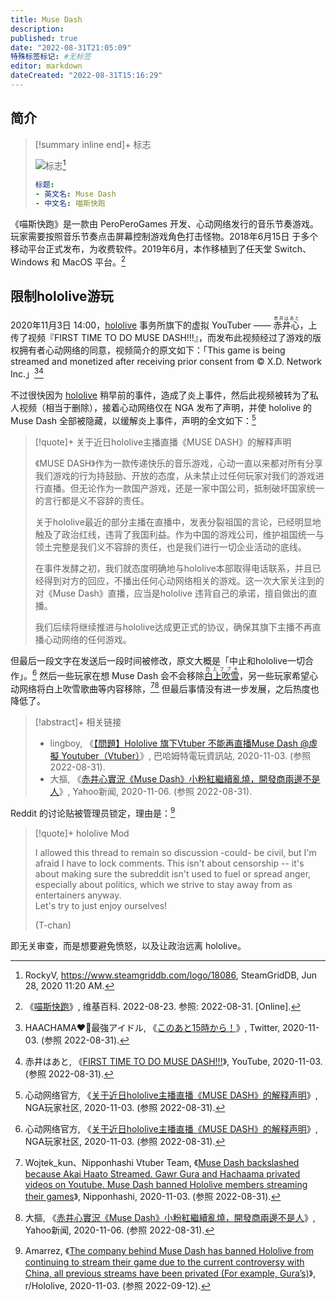 ```yaml
---
title: Muse Dash
description:
published: true
date: "2022-08-31T21:05:09"
特殊标签标记: #无标签
editor: markdown
dateCreated: "2022-08-31T15:16:29"
---
```


## 简介

> [!summary inline end]+ 标志
>
> ![标志](https://s3.tebi.io/ggame/game/Muse_Dash/logo.webp)[^logo]
>
> ```yaml
> 标题:
> - 英文名: Muse Dash
> - 中文名: 喵斯快跑
> ```

[^logo]: RockyV, <https://www.steamgriddb.com/logo/18086>, SteamGridDB, Jun 28, 2020 11:20 AM.

《喵斯快跑》是一款由 PeroPeroGames 开发、心动网络发行的音乐节奏游戏。玩家需要按照音乐节奏点击屏幕控制游戏角色打击怪物。2018年6月15日 于多个移动平台正式发布，为收费软件。2019年6月，本作移植到了任天堂 Switch、Windows 和 MacOS 平台。[^wiki]

[^wiki]: 《[喵斯快跑](https://zh.wikipedia.org/wiki/喵斯快跑)》, 维基百科. 2022-08-23. 参照: 2022-08-31. [Online].

## 限制hololive游玩

2020年11月3日 14:00，[hololive][] 事务所旗下的虚拟 YouTuber —— <ruby>赤井心<rp>(</rp><rt>赤井はあと</rt><rp>)</rp></ruby>，上传了视频『FIRST TIME TO DO MUSE DASH!!!』，而发布此视频经过了游戏的版权拥有者心动网络的同意，视频简介的原文如下：「This game is being streamed and monetized after receiving prior consent from © X.D. Network Inc.」[^05376][^qPWbEYTRnvs]

[hololive]: /company/hololive.md

[^05376]: HAACHAMA❤️‍🔥最強アイドル, 《[このあと15時から！](https://web.archive.org/web/20201103044009/https://twitter.com/akaihaato/status/1323484957285605376)》, Twitter, 2020-11-03. (参照 2022-08-31).

[^qPWbEYTRnvs]: 赤井はあと, 《[FIRST TIME TO DO MUSE DASH!!!](https://web.archive.org/web/20201102144929/https://www.youtube.com/watch?v=qPWbEYTRnvs&gl=US&hl=en)》, YouTube, 2020-11-03. (参照 2022-08-31).

不过很快因为 [hololive][] 稍早前的事件，造成了炎上事件，然后此视频被转为了私人视频（相当于删除），接着心动网络仅在 NGA 发布了声明，并使 hololive 的 Muse Dash 全部被隐藏，以缓解炎上事件，声明的全文如下：[^VrjAf]

[^VrjAf]: 心动网络官方, 《[关于近日hololive主播直播《MUSE DASH》的解释声明](https://archive.is/VrjAf "https://ngabbs.com/read.php?tid=24017889")》, NGA玩家社区, 2020-11-03. (参照 2022-08-31).

> [!quote]+ 关于近日hololive主播直播《MUSE DASH》的解释声明
>
> 《MUSE DASH》作为一款传递快乐的音乐游戏，心动一直以来都对所有分享我们游戏的行为持鼓励、开放的态度，从未禁止过任何玩家对我们的游戏进行直播。但无论作为一款国产游戏，还是一家中国公司，抵制破坏国家统一的言行都是义不容辞的责任。
>
> 关于hololive最近的部分主播在直播中，发表分裂祖国的言论，已经明显地触及了政治红线，违背了我国利益。作为中国的游戏公司，维护祖国统一与领土完整是我们义不容辞的责任，也是我们进行一切企业活动的底线。
>
> 在事件发酵之初，我们就态度明确地与hololive本部取得电话联系，并且已经得到对方的回应，不播出任何心动网络相关的游戏。这一次大家关注到的对《Muse Dash》直播，应当是hololive 违背自己的承诺，擅自做出的直播。
>
> 我们后续将继续推进与hololive达成更正式的协议，确保其旗下主播不再直播心动网络的任何游戏。

但最后一段文字在发送后一段时间被修改，原文大概是「中止和hololive一切合作」。[^VrjAf] 然后一些玩家在想 Muse Dash 会不会移除<ruby>[白上吹雪][]<rp>(</rp><rt>白上フブキ</rt><rp>)</rp></ruby>，另一些玩家希望心动网络将白上吹雪歌曲等内容移除，[^mdhcdc][^031244197] 但最后事情没有进一步发展，之后热度也降低了。

[白上吹雪]: /people/白上吹雪.md

[^mdhcdc]: Wojtek_kun、Nipponhashi Vtuber Team, 《[Muse Dash backslashed because Akai Haato Streamed. Gawr Gura and Hachaama privated videos on Youtube. Muse Dash banned Hololive members streaming their games](https://web.archive.org/web/20210413193900/https://nipponhashi.com/muse-dash-hololive-china-drama-continue/)》, Nipponhashi, 2020-11-03. (参照 2022-08-31).

[^031244197]: 大摳, 《[赤井心實況《Muse Dash》小粉紅繼續亂燒，開發商兩邊不是人](https://web.archive.org/web/20220831123823/https://tw.news.yahoo.com/littlepinkdeadmom-031244197.html)》, Yahoo新闻, 2020-11-06. (参照 2022-08-31).

> [!abstract]+ 相关链接
>
> +   lingboy, 《[【問題】Hololive 旗下Vtuber 不能再直播Muse Dash @虛擬 Youtuber（Vtuber）](https://web.archive.org/web/20220831130044/https://forum.gamer.com.tw/C.php?bsn=60608&snA=1740)》, 巴哈姆特電玩資訊站, 2020-11-03. (参照 2022-08-31).
> +   大摳, 《[赤井心實況《Muse Dash》小粉紅繼續亂燒，開發商兩邊不是人](https://web.archive.org/web/20220831123823/https://tw.news.yahoo.com/littlepinkdeadmom-031244197.html)》, Yahoo新闻, 2020-11-06. (参照 2022-08-31).

Reddit 的讨论贴被管理员锁定，理由是：[^jn8uyl]

[^jn8uyl]: Amarrez, 《[The company behind Muse Dash has banned Hololive from continuing to stream their game due to the current controversy with China, all previous streams have been privated (For example, Gura’s)](https://web.archive.org/web/20220718142132/https://www.reddit.com/r/Hololive/comments/jn8uyl/the_company_behind_muse_dash_has_banned_hololive/)》, r/Hololive, 2020-11-03. (参照 2022-09-12).

> [!quote]+ hololive Mod
>
> I allowed this thread to remain so discussion -could- be civil, but I'm afraid I have to lock comments. This isn't about censorship -- it's about making sure the subreddit isn't used to fuel or spread anger, especially about politics, which we strive to stay away from as entertainers anyway.<br>
> Let's try to just enjoy ourselves!
>
> (T-chan)

即无关审查，而是想要避免愤怒，以及让政治远离 hololive。
